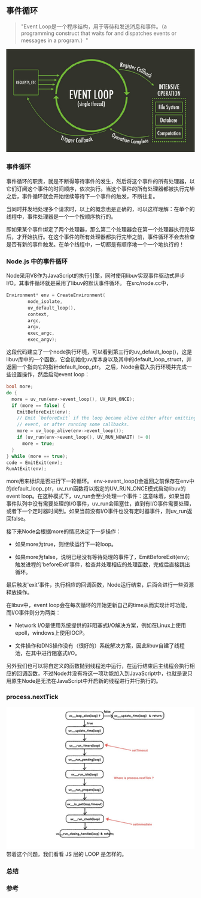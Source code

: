 
## 事件循环

> "Event Loop是一个程序结构，用于等待和发送消息和事件。（a programming construct that waits for and dispatches events or messages in a program.）"

![](5fee18eegw1ewjpoxmdf5j20k80b1win.jpg)


### 事件循环
事件循环的职责，就是不断得等待事件的发生，然后将这个事件的所有处理器，以它们订阅这个事件的时间顺序，依次执行。当这个事件的所有处理器都被执行完毕之后，事件循环就会开始继续等待下一个事件的触发，不断往复。

当同时并发地处理多个请求时，以上的概念也是正确的，可以这样理解：在单个的线程中，事件处理器是一个一个按顺序执行的。

即如果某个事件绑定了两个处理器，那么第二个处理器会在第一个处理器执行完毕后，才开始执行。在这个事件的所有处理器都执行完毕之前，事件循环不会去检查是否有新的事件触发。在单个线程中，一切都是有顺序地一个一个地执行的！

### Node.js 中的事件循环

Node采用V8作为JavaScript的执行引擎，同时使用libuv实现事件驱动式异步I/O。其事件循环就是采用了libuv的默认事件循环。
在src/node.cc中，
```c++
Environment* env = CreateEnvironment(
        node_isolate,
        uv_default_loop(),
        context,
        argc,
        argv,
        exec_argc,
        exec_argv);
```
这段代码建立了一个node执行环境，可以看到第三行的uv_default_loop()，这是libuv库中的一个函数，它会初始化uv库本身以及其中的default_loop_struct，并返回一个指向它的指针default_loop_ptr。 之后，Node会载入执行环境并完成一些设置操作，然后启动event loop：
```c++
bool more;
do {
  more = uv_run(env->event_loop(), UV_RUN_ONCE);
  if (more == false) {
    EmitBeforeExit(env);
    // Emit `beforeExit` if the loop became alive either after emitting
    // event, or after running some callbacks.
    more = uv_loop_alive(env->event_loop());
    if (uv_run(env->event_loop(), UV_RUN_NOWAIT) != 0)
      more = true;
  }
} while (more == true);
code = EmitExit(env);
RunAtExit(env);
```

more用来标识是否进行下一轮循环。 env->event_loop()会返回之前保存在env中的default_loop_ptr，uv_run函数将以指定的UV_RUN_ONCE模式启动libuv的event loop。在这种模式下，uv_run会至少处理一个事件：这意味着，如果当前事件队列中没有需要处理的I/O事件，uv_run会阻塞住，直到有I/O事件需要处理，或者下一个定时器时间到。如果当前没有I/O事件也没有定时器事件，则uv_run返回false。

接下来Node会根据more的情况决定下一步操作：

- 如果more为true，则继续运行下一轮loop。

- 如果more为false，说明已经没有等待处理的事件了，EmitBeforeExit(env);触发进程的'beforeExit'事件，检查并处理相应的处理函数，完成后直接跳出循环。

最后触发'exit'事件，执行相应的回调函数，Node运行结束，后面会进行一些资源释放操作。

在libuv中，event loop会在每次循环的开始更新自己的time从而实现计时功能，而I/O事件则分为两类：

- Network I/O是使用系统提供的非阻塞式I/O解决方案，例如在Linux上使用epoll，windows上使用IOCP。

- 文件操作和DNS操作没有（很好的）系统解决方案，因此libuv自建了线程池，在其中进行阻塞式I/O。

另外我们也可以将自定义的函数抛到线程池中运行，在运行结束后主线程会执行相应的回调函数，不过Node并没有将这一项功能加入到JavaScript中，也就是说只用原生Node是无法在JavaScript中开启新的线程进行并行执行的。

### process.nextTick
![](settimeout.jpeg)
带着这个问题，我们看看 JS 层的 LOOP 是怎样的。

### 总结


### 参考







